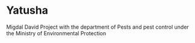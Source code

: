 # Yatusha
Migdal David Project with the department of Pests and pest control under the Ministry of Environmental Protection
